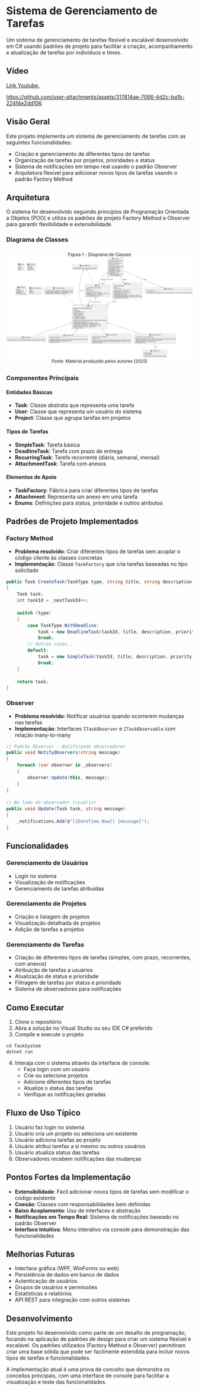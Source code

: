 # Sistema de Gerenciamento de Tarefas

Um sistema de gerenciamento de tarefas flexível e escalável desenvolvido em C# usando padrões de projeto para facilitar a criação, acompanhamento e atualização de tarefas por indivíduos e times.

## Vídeo

[Link Youtube.](https://youtu.be/AkD87WrovDs)

https://github.com/user-attachments/assets/317814ae-7066-4d2c-ba1b-224f4e2dd106

## Visão Geral

Este projeto implementa um sistema de gerenciamento de tarefas com as seguintes funcionalidades:
- Criação e gerenciamento de diferentes tipos de tarefas
- Organização de tarefas por projetos, prioridades e status
- Sistema de notificações em tempo real usando o padrão Observer
- Arquitetura flexível para adicionar novos tipos de tarefas usando o padrão Factory Method

## Arquitetura

O sistema foi desenvolvido seguindo princípios de Programação Orientada a Objetos (POO) e utiliza os padrões de projeto Factory Method e Observer para garantir flexibilidade e extensibilidade.

### Diagrama de Classes

<div align="center">
<sub>Figura 1 - Diagrama de Classes</sub><br>
<img src="img/diagramaClasses.png"><br>
<sup>Fonte: Material produzido pelos autores (2025) </sup>
</div>


### Componentes Principais

#### Entidades Básicas
- **Task**: Classe abstrata que representa uma tarefa
- **User**: Classe que representa um usuário do sistema
- **Project**: Classe que agrupa tarefas em projetos

#### Tipos de Tarefas
- **SimpleTask**: Tarefa básica
- **DeadlineTask**: Tarefa com prazo de entrega
- **RecurringTask**: Tarefa recorrente (diária, semanal, mensal)
- **AttachmentTask**: Tarefa com anexos

#### Elementos de Apoio
- **TaskFactory**: Fábrica para criar diferentes tipos de tarefas
- **Attachment**: Representa um anexo em uma tarefa
- **Enums**: Definições para status, prioridade e outros atributos

## Padrões de Projeto Implementados

### Factory Method
- **Problema resolvido**: Criar diferentes tipos de tarefas sem acoplar o código cliente às classes concretas
- **Implementação**: Classe `TaskFactory` que cria tarefas baseadas no tipo solicitado

```csharp
public Task CreateTask(TaskType type, string title, string description, Priority priority)
{
    Task task;
    int taskId = _nextTaskId++;
    
    switch (type)
    {
        case TaskType.WithDeadline:
            task = new DeadlineTask(taskId, title, description, priority);
            break;
        // Outros casos...
        default:
            task = new SimpleTask(taskId, title, description, priority);
            break;
    }
    
    return task;
}
```

### Observer
- **Problema resolvido**: Notificar usuários quando ocorrerem mudanças nas tarefas
- **Implementação**: Interfaces `ITaskObserver` e `ITaskObservable` com relação many-to-many

```csharp
// Padrão Observer - Notificando observadores
public void NotifyObservers(string message)
{
    foreach (var observer in _observers)
    {
        observer.Update(this, message);
    }
}

// No lado do observador (usuário)
public void Update(Task task, string message)
{
    _notifications.Add($"[{DateTime.Now}] {message}");
}
```

## Funcionalidades

### Gerenciamento de Usuários
- Login no sistema
- Visualização de notificações
- Gerenciamento de tarefas atribuídas

### Gerenciamento de Projetos
- Criação e listagem de projetos
- Visualização detalhada de projetos
- Adição de tarefas a projetos

### Gerenciamento de Tarefas
- Criação de diferentes tipos de tarefas (simples, com prazo, recorrentes, com anexos)
- Atribuição de tarefas a usuários
- Atualização de status e prioridade
- Filtragem de tarefas por status e prioridade
- Sistema de observadores para notificações

## Como Executar

1. Clone o repositório
2. Abra a solução no Visual Studio ou seu IDE C# preferido
3. Compile e execute o projeto 
```
cd TaskSystem
dotnet run
```
4. Interaja com o sistema através da interface de console:
   - Faça login com um usuário
   - Crie ou selecione projetos
   - Adicione diferentes tipos de tarefas
   - Atualize o status das tarefas
   - Verifique as notificações geradas

## Fluxo de Uso Típico

1. Usuário faz login no sistema
2. Usuário cria um projeto ou seleciona um existente
3. Usuário adiciona tarefas ao projeto
4. Usuário atribui tarefas a si mesmo ou outros usuários
5. Usuário atualiza status das tarefas
6. Observadores recebem notificações das mudanças

## Pontos Fortes da Implementação

- **Extensibilidade**: Fácil adicionar novos tipos de tarefas sem modificar o código existente
- **Coesão**: Classes com responsabilidades bem definidas
- **Baixo Acoplamento**: Uso de interfaces e abstração
- **Notificações em Tempo Real**: Sistema de notificações baseado no padrão Observer
- **Interface Intuitiva**: Menu interativo via console para demonstração das funcionalidades

## Melhorias Futuras

- Interface gráfica (WPF, WinForms ou web)
- Persistência de dados em banco de dados
- Autenticação de usuários
- Grupos de usuários e permissões
- Estatísticas e relatórios
- API REST para integração com outros sistemas

## Desenvolvimento

Este projeto foi desenvolvido como parte de um desafio de programação, focando na aplicação de padrões de design para criar um sistema flexível e escalável. Os padrões utilizados (Factory Method e Observer) permitiram criar uma base sólida que pode ser facilmente estendida para incluir novos tipos de tarefas e funcionalidades.

A implementação atual é uma prova de conceito que demonstra os conceitos principais, com uma interface de console para facilitar a visualização e teste das funcionalidades.
